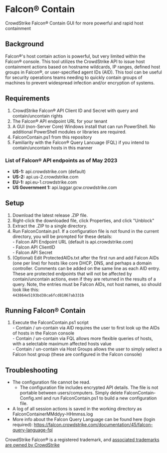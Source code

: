 # Falcon® Contain
CrowdStrike Falcon® Contain GUI for more powerful and rapid host containment

## Background  
  
  Falcon®'s host contain action is powerful, but very limited within the Falcon® console.  This tool utilizes the CrowdStrike API to issue host containment actions based on hostname wildcards, IP ranges, defined host groups in Falcon®, or user-specified agent IDs (AID).  This tool can be useful for security operations teams needing to quickly contain groups of machines to prevent widespread infection and/or encryption of systems.

## Requirements
  1. CrowdStrike Falcon® API Client ID and Secret with query and contain/uncontain rights
  2. The Falcon® API endpoint URL for your tenant
  3. A GUI (non-Server Core) Windows install that can run PowerShell.  No additional PowerShell modules or libraries are required.
  4. FalconContain.ps1 from this repository  
  5. Familiarity with the Falcon® Query Lancuage (FQL) if you intend to contain/uncontain hosts in this manner

### List of Falcon® API endpoints as of May 2023  
  - **US-1:**	api.crowdstrike.com (default)  
  - **US-2:**	api.us-2.crowdstrike.com  
  - **EU-1:**	api.eu-1.crowdstrike.com  
  - **US Government 1:** api.laggar.gcw.crowdstrike.com  

## Setup
  1. Download the latest release .ZIP file.
  2. Right-click the downloaded file, click Properties, and click "Unblock"
  3. Extract the .ZIP to a single directory.
  4. Run FalconContain.ps1. If a configuration file is not found in the current directory, you will be prompted for these details:  
    - Falcon API Endpoint URL (default is api.crowdstrike.com)  
    - Falcon API ClientID  
    - Falcon API Secret
  5. (Optional) Edit ProtectedAIDs.txt after the first run and add Falcon AIDs (one per line) for hosts like core DHCP, DNS, and perhaps a domain controller.  Comments can be added on the same line as each AID entry.  These are protected endpoints that will not be affected by contain/uncontain actions, even if they are returned in the results of a query.  Note, the entries must be Falcon AIDs, not host names, so should look like this:  
  ```443864e5193bd38ca6fcd81067ab331b```

## Running Falcon® Contain
  1. Execute the FalconContain.ps1 script  
    - Contain / un-contain via AID requires the user to first look up the AIDs of hosts in the Falcon console  
    - Contain / un-contain via FQL allows more flexible queries of hosts, with a selectable maximum affected hosts value  
    - Contain / un-contain via Host Groups allows the user to simply select a Falcon host group (these are configured in the Falcon console)  

## Troubleshooting
  - The configuration file cannot be read.
    - The configuration file includes encrypted API details.  The file is not portable between users/computers.  Simply delete FalconContain-Config.xml and run FalconContain.ps1 to build a new configuration file.
  - A log of all session actions is saved in the working directory as FalconContainerMMddyy-HHmmss.log  
  - More info about the Falcon Query Language can be found here (login required): https://falcon.crowdstrike.com/documentation/45/falcon-query-language-fql  
  
  
  
CrowdStrike Falcon® is a registered trademark, and [associated trademarks are owned by CrowdStrike](https://www.crowdstrike.com)
